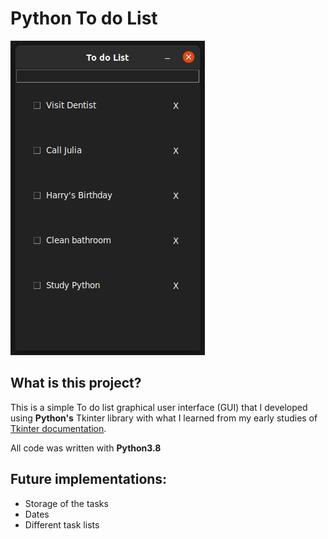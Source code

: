 # Python To do List
<img src="https://raw.githubusercontent.com/SalazarLucas/Python3_to_do_GUI/master/images/to_do_list.png" alt="Application image">

## What is this project?
This is a simple To do list graphical user interface (GUI) that I developed using **Python's** Tkinter library with what I learned from my early studies of [Tkinter documentation](https://tkdocs.com/tutorial/index.html).

All code was written with **Python3.8**

## Future implementations:
- Storage of the tasks
- Dates
- Different task lists
